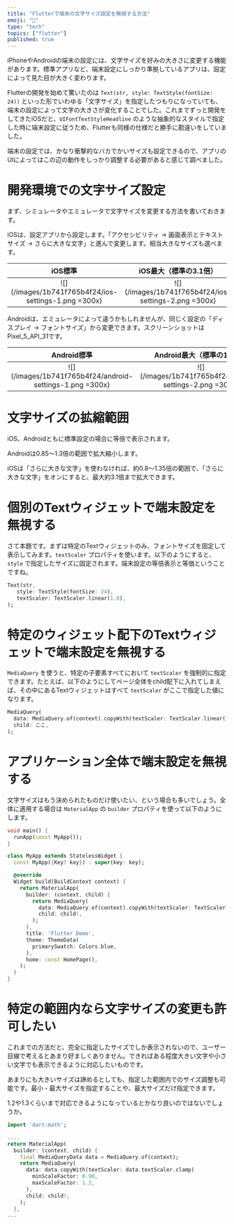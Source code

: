 ```yaml
---
title: "Flutterで端末の文字サイズ設定を無視する方法"
emoji: "🎼"
type: "tech"
topics: ["flutter"]
published: true
---
```


iPhoneやAndroidの端末の設定には、文字サイズを好みの大きさに変更する機能があります。標準アプリなど、端末設定にしっかり準拠しているアプリは、設定によって見た目が大きく変わります。

Flutterの開発を始めて驚いたのは `Text(str, style: TextStyle(fontSize: 24))` といった形でいわゆる「文字サイズ」を指定したつもりになっていても、端末の設定によって文字の大きさが変化することでした。これまでずっと開発をしてきたiOSだと、`UIFontTextStyleHeadline` のような抽象的なスタイルで指定した時に端末設定に従うため、Flutterも同様の仕様だと勝手に勘違いをしていました。

端末の設定では、かなり衝撃的なバカでかいサイズも設定できるので、アプリのUIによってはこの辺の動作をしっかり調整する必要があると感じて調べました。

# 開発環境での文字サイズ設定

まず、シミュレータやエミュレータで文字サイズを変更する方法を書いておきます。

iOSは、設定アプリから設定します。「アクセシビリティ → 画面表示とテキストサイズ → さらに大きな文字」と進んで変更します。相当大きなサイズも選べます。

|iOS標準|iOS最大（標準の3.1倍）|
|:--:|:--:|
| ![](/images/1b741f765b4f24/ios-settings-1.png =300x) | ![](/images/1b741f765b4f24/ios-settings-2.png =300x) |

Androidは、エミュレータによって違うかもしれませんが、同じく設定の「ディスプレイ → フォントサイズ」から変更できます。スクリーンショットはPixel_5_API_31です。

|Android標準|Android最大（標準の1.3倍）|
|:--:|:--:|
| ![](/images/1b741f765b4f24/android-settings-1.png =300x) | ![](/images/1b741f765b4f24/android-settings-2.png =300x) |


# 文字サイズの拡縮範囲

iOS、Androidともに標準設定の場合に等倍で表示されます。

Androidは0.85〜1.3倍の範囲で拡大縮小します。

iOSは「さらに大きな文字」を使わなければ、約0.8〜1.35倍の範囲で、「さらに大きな文字」をオンにすると、最大約3.1倍まで拡大できます。

# 個別のTextウィジェットで端末設定を無視する

さて本題です。まずは特定のTextウィジェットのみ、フォントサイズを固定して表示してみます。`textScaler` プロパティを使います。以下のようにすると、`style` で指定したサイズに固定されます。端末設定の等倍表示と等価ということですね。

```dart
Text(str,
   style: TextStyle(fontSize: 24),
   textScaler: TextScaler.linear(1.0),
);
```

# 特定のウィジェット配下のTextウィジェットで端末設定を無視する

`MediaQuery` を使うと、特定の子要素すべてにおいて `textScaler` を強制的に指定できます。たとえば、以下のようにしてページ全体をchild配下に入れてしまえば、その中にあるTextウィジェットはすべて `textScaler` がここで指定した値になります。

```dart
MediaQuery(
  data: MediaQuery.of(context).copyWith(textScaler: TextScaler.linear(1.0)),
  child: ここ,
);
```

# アプリケーション全体で端末設定を無視する

文字サイズはもう決められたものだけ使いたい、という場合も多いでしょう。全体に適用する場合は `MaterialApp` の `builder` プロパティを使って以下のようにします。

```dart
void main() {
  runApp(const MyApp());
}

class MyApp extends StatelessWidget {
  const MyApp({Key? key}) : super(key: key);

  @override
  Widget build(BuildContext context) {
    return MaterialApp(
      builder: (context, child) {
        return MediaQuery(
          data: MediaQuery.of(context).copyWith(textScaler: TextScaler.linear(1.0)),
          child: child!,
        );
      },
      title: 'Flutter Demo',
      theme: ThemeData(
        primarySwatch: Colors.blue,
      ),
      home: const HomePage(),
    );
  }
}
```

# 特定の範囲内なら文字サイズの変更も許可したい

これまでの方法だと、完全に指定したサイズでしか表示されないので、ユーザー目線で考えるとあまり好ましくありません。できればある程度大きい文字や小さい文字でも表示できるように対応したいものです。

あまりにも大きいサイズは諦めるとしても、指定した範囲内でのサイズ調整も可能です。最小・最大サイズを指定することや、最大サイズだけ指定できます。

1.2や1.3くらいまで対応できるようになっているとかなり良いのではないでしょうか。

```dart
import 'dart:math';

....
return MaterialApp(
  builder: (context, child) {
    final MediaQueryData data = MediaQuery.of(context);
    return MediaQuery(
      data: data.copyWith(textScaler: data.textScaler.clamp(
        minScaleFactor: 0.90,
        maxScaleFactor: 1.2,
      ),
      child: child!,
    );
  },
...
```

